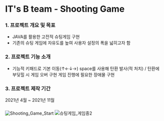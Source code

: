 # IT's B team - Shooting Game


### 1. 프로젝트 개요 및 목표
- JAVA를 활용한 고전적 슈팅게임 구현
- 기존의 슈팅 게임에 자유도를 높여 사용자 설정의 폭을 넓히고자 함

### 2. 프로젝트 기능 소개
- 기능적
키패드로 기본 이동(↑←↓→)
space를 사용해 탄환 발사(적 처치) / 탄환에 부딪힐 시 게임 오버 구현
게임 진행에 필요한 장애물 구현


### 3. 프로젝트 제작 기간
2021년 4월 ~ 2021년 11월

### 

![Shooting_Game_Start](https://user-images.githubusercontent.com/115795005/209131696-56904d21-4408-4d8f-808b-94a4509c6b20.PNG)
![슈팅게임_게임중2](https://user-images.githubusercontent.com/115795005/209132138-8e0a0e99-af7f-4b28-98f1-8809c8da7bf1.PNG)
